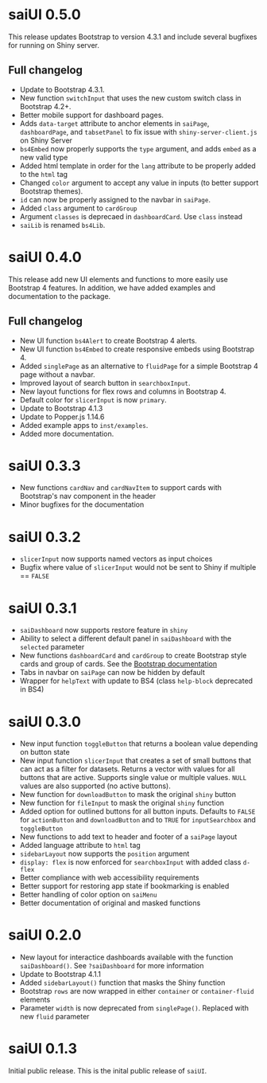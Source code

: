 saiUI 0.5.0
===============

This release updates Bootstrap to version 4.3.1 and include several bugfixes for running on Shiny server.

## Full changelog

* Update to Bootstrap 4.3.1.
* New function `switchInput` that uses the new custom switch class in Bootstrap 4.2+.
* Better mobile support for dashboard pages.
* Adds `data-target` attribute to anchor elements in `saiPage`, `dashboardPage`, and `tabsetPanel` to fix issue with `shiny-server-client.js` on Shiny Server
* `bs4Embed` now properly supports the `type` argument, and adds `embed` as a new valid type
* Added html template in order for the `lang` attribute to be properly added to the `html` tag
* Changed `color` argument to accept any value in inputs (to better support Bootstrap themes).
* `id` can now be properly assigned to the navbar in `saiPage`.
* Added `class` argument to `cardGroup`
* Argument `classes` is deprecaed in `dashboardCard`. Use `class` instead
* `saiLib` is renamed `bs4Lib`.

saiUI 0.4.0
===============

This release add new UI elements and functions to more easily use Bootstrap 4 features. In addition, we have added examples and documentation to the package.

## Full changelog

* New UI function `bs4Alert` to create Bootstrap 4 alerts.
* New UI function `bs4Embed` to create responsive embeds using Bootstrap 4.
* Added `singlePage` as an alternative to `fluidPage` for a simple Bootstrap 4 page without a navbar.
* Improved layout of search button in `searchboxInput`.
* New layout functions for flex rows and columns in Bootstrap 4.
* Default color for `slicerInput` is now `primary`.
* Update to Bootstrap 4.1.3
* Update to Popper.js 1.14.6
* Added example apps to `inst/examples`.
* Added more documentation.

saiUI 0.3.3
===============

* New functions `cardNav` and `cardNavItem` to support cards with Bootstrap's nav component in the header
* Minor bugfixes for the documentation

saiUI 0.3.2
===============

* `slicerInput` now supports named vectors as input choices
* Bugfix where value of `slicerInput` would not be sent to Shiny if multiple == `FALSE`

saiUI 0.3.1
===============

* `saiDashboard` now supports restore feature in `shiny`
* Ability to select a different default panel in `saiDashboard` with the `selected` parameter
* New functions `dashboardCard` and `cardGroup` to create Bootstrap style cards and group of cards. See the [Bootstrap documentation](https://getbootstrap.com/docs/4.1/components/card/)
* Tabs in navbar on `saiPage` can now be hidden by default
* Wrapper for `helpText` with update to BS4 (class `help-block` deprecated in BS4)

saiUI 0.3.0
===============

* New input function `toggleButton` that returns a boolean value depending on button state
* New input function `slicerInput` that creates a set of small buttons that can act as a filter for datasets. Returns a vector with values for all buttons that are active. Supports single value or multiple values. `NULL` values are also supported (no active buttons).
* New function for `downloadButton` to mask the original `shiny` button
* New function for `fileInput` to mask the original `shiny` function
* Added option for outlined buttons for all button inputs. Defaults to `FALSE` for `actionButton` and `downloadButton` and to `TRUE` for `inputSearchbox` and `toggleButton`
* New functions to add text to header and footer of a `saiPage` layout
* Added language attribute to `html` tag
* `sidebarLayout` now supports the `position` argument
* `display: flex` is now enforced for `searchboxInput` with added class `d-flex`
* Better compliance with web accessibility requirements
* Better support for restoring app state if bookmarking is enabled
* Better handling of color option on `saiMenu`
* Better documentation of original and masked functions

saiUI 0.2.0
===============

* New layout for interactice dashboards available with the function `saiDashboard()`. See `?saiDashboard` for more information
* Update to Bootstrap 4.1.1
* Added `sidebarLayout()` function that masks the Shiny function
* Bootstrap `rows` are now wrapped in either `container` or `container-fluid` elements
* Parameter `width` is now deprecated from `singlePage()`. Replaced with new `fluid` parameter

saiUI 0.1.3
===============

Initial public release. This is the inital public release of `saiUI`.
